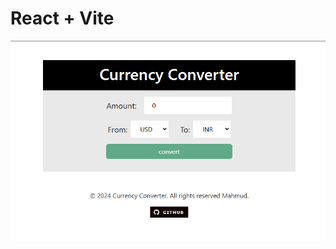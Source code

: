# React + Vite

<img src="https://github.com/mahmudhussaininfo/Currency-Converter/blob/mrmamu/converter.png"/>

